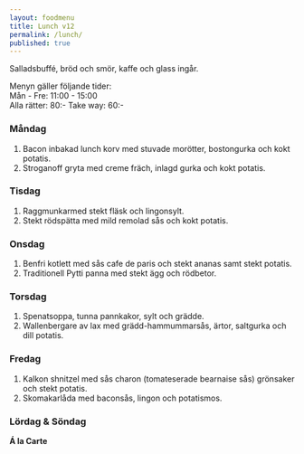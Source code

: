 ```yaml
---
layout: foodmenu
title: Lunch v12
permalink: /lunch/
published: true
---
```

Salladsbuffé, bröd och smör, kaffe och glass ingår.

Menyn gäller följande tider:  
Mån - Fre: 11:00 - 15:00  
Alla rätter: 80:- Take way: 60:-

### Måndag

1. Bacon inbakad lunch korv med stuvade morötter, bostongurka och kokt potatis.
2. Stroganoff gryta med creme fräch, inlagd gurka och kokt potatis.

### Tisdag

1. Raggmunkarmed stekt fläsk och lingonsylt.
2. Stekt rödspätta med mild remolad sås och kokt potatis.

### Onsdag

1. Benfri kotlett med sås cafe de paris och stekt ananas samt stekt potatis.
2. Traditionell Pytti panna med stekt ägg och rödbetor.

### Torsdag

1. Spenatsoppa, tunna pannkakor, sylt och grädde.
2. Wallenbergare av lax med grädd-hammummarsås, ärtor, saltgurka och dill potatis.

### Fredag

1. Kalkon shnitzel med sås charon (tomateserade bearnaise sås) grönsaker och stekt potatis.
2. Skomakarlåda med baconsås, lingon och potatismos.


### Lördag & Söndag

**Á la Carte**
